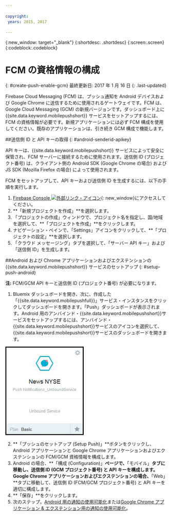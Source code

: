 ```yaml
---

copyright:
 years: 2015, 2017

---
```


{:new_window: target="_blank"}
{:shortdesc: .shortdesc}
{:screen:.screen}
{:codeblock:.codeblock}

# FCM の資格情報の構成
{: #create-push-enable-gcm}
最終更新日: 2017 年 1 月 16 日
{: .last-updated}

Firebase Cloud Messaging (FCM) は、プッシュ通知を Android デバイスおよび Google Chrome に送信するために使用されるゲートウェイです。FCM は、Google Cloud Messaging (GCM) の新規バージョンです。ダッシュボード上に {{site.data.keyword.mobilepushshort}} サービスをセットアップするには、FCM の資格情報が必要です。新規アプリケーションには必ず FCM 構成を使用してください。既存のアプリケーションは、引き続き GCM 構成で機能します。

##送信側 ID と API キーの取得
{: #android-senderid-apikey}

API キーは、{{site.data.keyword.mobilepushshort}} サービスによって安全に保管され、FCM サーバーに接続するために使用されます。送信側 ID (プロジェクト番号) は、クライアント側の Android SDK (Google Chrome の場合) および JS SDK (Mozilla Firefox の場合) によって使用されます。 

FCM をセットアップして、API キーおよび送信側 ID を生成するには、以下の手順を実行します。

1. [Firebase Console ![外部リンク・アイコン](../../icons/launch-glyph.svg "外部リンク・アイコン")](https://console.firebase.google.com/?pli=1 "外部リンク・アイコン"){: new_window}にアクセスしてください。
2. **「新規プロジェクトを作成」**を選択します。 
3. 「プロジェクトの作成」ウィンドウで、プロジェクト名を指定し、国/地域を選択して、**「プロジェクトを作成」**をクリックします。
3. ナビゲーション・ペインで、「Settings」アイコンをクリックして、**「プロジェクトの設定」**を選択します。
4. 「クラウド メッセージング」タブを選択して、「サーバー API キー」および「送信側 ID」を生成します。

##Android および Chrome アプリケーションおよびエクステンションの {{site.data.keyword.mobilepushshort}} サービスのセットアップ
{: #setup-push-android}

**注:** FCM/GCM API キーと送信側 ID (プロジェクト番号) が必要になります。

1. Bluemix ダッシュボードを開き、次に、作成した「{{site.data.keyword.mobilepushfull}}」サービス・インスタンスをクリックしてダッシュボードを開きます。「Push」ダッシュボードが表示されます。Android 用のアンバインド・{{site.data.keyword.mobilepushshort}}サービスをセットアップするには、アンバインド・{{site.data.keyword.mobilepushshort}}サービスのアイコンを選択して、{{site.data.keyword.mobilepushshort}}サービスのダッシュボードを開きます。  

![Push ダッシュボード](images/push_unbound.jpg)

2. **「プッシュのセットアップ (Setup Push)」**ボタンをクリックし、Android アプリケーションと Google Chrome アプリケーションおよびエクステンションの FCM/GCM 資格情報を構成します。
3. Android の場合、**「構成 (Configuration)」**ページで、**「モバイル」**タブに移動し、送信側 ID (GCM プロジェクト番号) と API キーを構成します。Google Chrome アプリケーションおよびエクステンションの場合、**「Web」**タブに移動して、送信側 ID (FCM/GCM プロジェクト番号) と API キーを適切に構成します。
4. **「保存」**をクリックします。
5. 次のステップ。[Android 用の通知の使用可能化](c_enable_push.html)または[Google Chrome アプリケーション & エクステンション用の通知の使用可能化](c_enable_push.html)。


